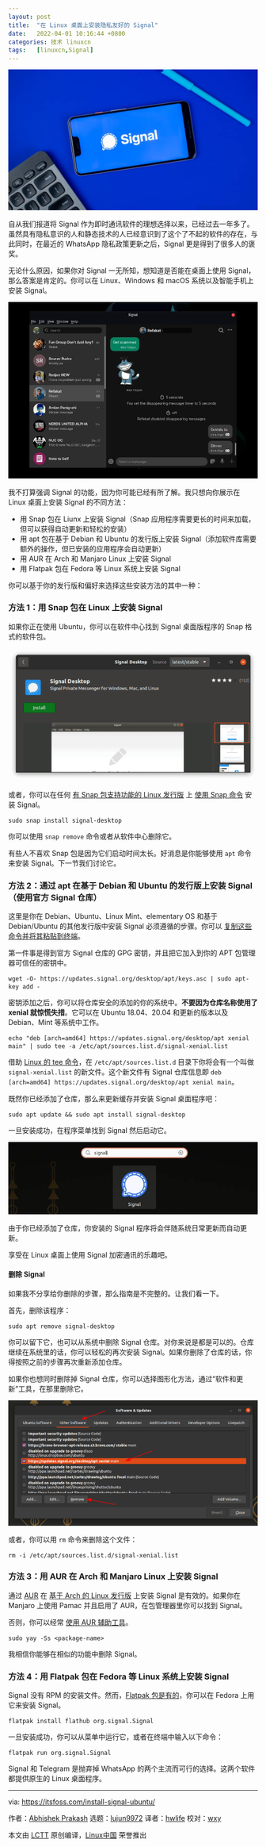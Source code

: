 ```yaml
---
layout: post
title:	"在 Linux 桌面上安装隐私友好的 Signal"
date:	2022-04-01 10:16:44 +0800 
categories:	技术 linuxcn 
tags:	[linuxcn,Signal]
---
```



![](/Asserts/Images/album/202204/01/101558k7l28z2lh3h8655h.jpg)


自从我们报道将 Signal 作为即时通讯软件的理想选择以来，已经过去一年多了。虽然具有隐私意识的人和静态技术的人已经意识到了这个了不起的软件的存在，与此同时，在最近的 WhatsApp 隐私政策更新之后，Signal 更是得到了很多人的褒奖。


无论什么原因，如果你对 Signal 一无所知，想知道是否能在桌面上使用 Signal，那么答案是肯定的。你可以在 Linux、Windows 和 macOS 系统以及智能手机上安装 Signal。


![Signal Messenger on Pop OS Linux distribution](/Asserts/Images/album/202204/01/101645mvekwhn2qf4vnjxe.jpg)


我不打算强调 Signal 的功能，因为你可能已经有所了解。我只想向你展示在 Linux 桌面上安装 Signal 的不同方法：


* 用 Snap 包在 Liunx 上安装 Signal（Snap 应用程序需要更长的时间来加载，但可以获得自动更新和轻松的安装）
* 用 apt 包在基于 Debian 和 Ubuntu 的发行版上安装 Signal（添加软件库需要额外的操作，但已安装的应用程序会自动更新）
* 用 AUR 在 Arch 和 Manjaro Linux 上安装 Signal
* 用 Flatpak 包在 Fedora 等 Linux 系统上安装 Signal


你可以基于你的发行版和偏好来选择这些安装方法的其中一种：


### 方法 1：用 Snap 包在 Linux 上安装 Signal


如果你正在使用 Ubuntu，你可以在软件中心找到 Signal 桌面版程序的 Snap 格式的软件包。


![](/Asserts/Images/album/202204/01/101645dp55ratfu3plsyay.png)


或者，你可以在任何 [有 Snap 包支持功能的 Linux 发行版](https://itsfoss.com/install-snap-linux/) 上 [使用 Snap 命令](https://itsfoss.com/use-snap-packages-ubuntu-16-04/) 安装 Signal。



```
sudo snap install signal-desktop

```

你可以使用 `snap remove` 命令或者从软件中心删除它。


有些人不喜欢 Snap 包是因为它们启动时间太长。好消息是你能够使用 `apt` 命令来安装 Signal。下一节我们讨论它。


### 方法 2：通过 apt 在基于 Debian 和 Ubuntu 的发行版上安装 Signal（使用官方 Signal 仓库）


这里是你在 Debian、Ubuntu、Linux Mint、elementary OS 和基于 Debian/Ubuntu 的其他发行版中安装 Signal 必须遵循的步骤。你可以 [复制这些命令并将其粘贴到终端](https://itsfoss.com/copy-paste-linux-terminal/)。


第一件事是得到官方 Signal 仓库的 GPG 密钥，并且把它加入到你的 APT 包管理器可信任的密钥中。



```
wget -O- https://updates.signal.org/desktop/apt/keys.asc | sudo apt-key add -

```

密钥添加之后，你可以将仓库安全的添加的你的系统中。**不要因为仓库名称使用了 xenial 就惊慌失措**。它可以在 Ubuntu 18.04、20.04 和更新的版本以及 Debian、Mint 等系统中工作。



```
echo "deb [arch=amd64] https://updates.signal.org/desktop/apt xenial main" | sudo tee -a /etc/apt/sources.list.d/signal-xenial.list

```

借助 [Linux 的 tee 命令](https://linuxhandbook.com/tee-command/)，在 `/etc/apt/sources.list.d` 目录下你将会有一个叫做 `signal-xenial.list` 的新文件。这个新文件有 Signal 仓库信息即 `deb [arch=amd64] https://updates.signal.org/desktop/apt xenial main`。


既然你已经添加了仓库，那么来更新缓存并安装 Signal 桌面程序吧：



```
sudo apt update && sudo apt install signal-desktop

```

一旦安装成功，在程序菜单找到 Signal 然后启动它。


![](/Asserts/Images/album/202204/01/101645nj44gni7pryri779.jpg)


由于你已经添加了仓库，你安装的 Signal 程序将会伴随系统日常更新而自动更新。


享受在 Linux 桌面上使用 Signal 加密通讯的乐趣吧。


#### 删除 Signal


如果我不分享给你删除的步骤，那么指南是不完整的。让我们看一下。


首先，删除该程序：



```
sudo apt remove signal-desktop

```

你可以留下它，也可以从系统中删除 Signal 仓库。对你来说是都是可以的。仓库继续在系统里的话，你可以轻松的再次安装 Signal。如果你删除了仓库的话，你得按照之前的步骤再次重新添加仓库。


如果你也想同时删除掉 Signal 仓库，你可以选择图形化方法，通过“软件和更新”工具，在那里删除它。


![](/Asserts/Images/album/202204/01/101646gccr036rrsckwzcc.png)


或者，你可以用 `rm` 命令来删除这个文件：



```
rm -i /etc/apt/sources.list.d/signal-xenial.list

```

### 方法 3：用 AUR 在 Arch 和 Manjaro Linux 上安装 Signal


通过 [AUR](https://itsfoss.com/aur-arch-linux/) 在 [基于 Arch 的 Linux 发行版](https://itsfoss.com/arch-based-linux-distros/) 上安装 Signal 是有效的。如果你在 Manjaro 上使用 Pamac 并且启用了 AUR，在包管理器里你可以找到 Signal。


否则，你可以经常 [使用 AUR 辅助工具](https://itsfoss.com/best-aur-helpers/)。



```
sudo yay -Ss <package-name>

```

我相信你能够在相似的功能中删除 Signal。


### 方法 4：用 Flatpak 包在 Fedora 等 Linux 系统上安装 Signal


Signal 没有 RPM 的安装文件。然而，[Flatpak 包是有的](https://flathub.org/apps/details/org.signal.Signal)，你可以在 Fedora 上用它来安装 Signal。



```
flatpak install flathub org.signal.Signal

```

一旦安装成功，你可以从菜单中运行它，或者在终端中输入以下命令：



```
flatpak run org.signal.Signal

```

Signal 和 Telegram 是抛弃掉 WhatsApp 的两个主流而可行的选择。这两个软件都提供原生的 Linux 桌面程序。




---


via: <https://itsfoss.com/install-signal-ubuntu/>


作者：[Abhishek Prakash](https://itsfoss.com/author/abhishek/) 选题：[lujun9972](https://github.com/lujun9972) 译者：[hwlife](https://github.com/hwlife) 校对：[wxy](https://github.com/wxy)


本文由 [LCTT](https://github.com/LCTT/TranslateProject) 原创编译，[Linux中国](https://linux.cn/) 荣誉推出
